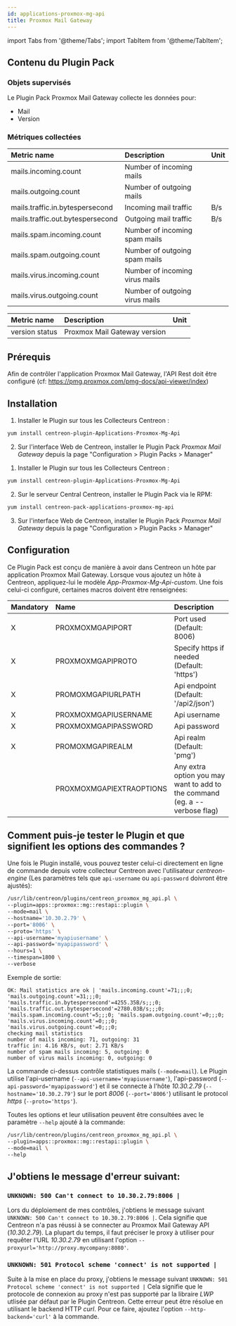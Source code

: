 ```yaml
---
id: applications-proxmox-mg-api
title: Proxmox Mail Gateway
---
```

import Tabs from '@theme/Tabs';
import TabItem from '@theme/TabItem';


## Contenu du Plugin Pack

### Objets supervisés

Le Plugin Pack Proxmox Mail Gateway collecte les données pour:
* Mail
* Version

### Métriques collectées

<Tabs groupId="operating-systems">
<TabItem value="Mail" label="Mail">

| Metric name                      | Description                    | Unit |
| :------------------------------- | :----------------------------- | :--- |
| mails.incoming.count             | Number of incoming mails       |      |
| mails.outgoing.count             | Number of outgoing mails       |      |
| mails.traffic.in.bytespersecond  | Incoming mail traffic          | B/s  |
| mails.traffic.out.bytespersecond | Outgoing mail traffic          | B/s  |
| mails.spam.incoming.count        | Number of incoming spam mails  |      |
| mails.spam.outgoing.count        | Number of outgoing spam mails  |      |
| mails.virus.incoming.count       | Number of incoming virus mails |      |
| mails.virus.outgoing.count       | Number of outgoing virus mails |      |

</TabItem>
<TabItem value="Version" label="Version">

| Metric name     | Description                  | Unit |
| :-------------- | :--------------------------- | :--- |
| version status  | Proxmox Mail Gateway version |      |

</TabItem>
</Tabs>

## Prérequis

Afin de contrôler l'application Proxmox Mail Gateway, l'API Rest doit être configuré (cf: https://pmg.proxmox.com/pmg-docs/api-viewer/index)

## Installation

<Tabs groupId="operating-systems">
<TabItem value="online" label="Online License">

1. Installer le Plugin sur tous les Collecteurs Centreon :

```bash
yum install centreon-plugin-Applications-Proxmox-Mg-Api
```

2. Sur l'interface Web de Centreon, installer le Plugin Pack *Proxmox Mail Gateway* depuis la page "Configuration > Plugin Packs > Manager"

</TabItem>
<TabItem value="offline" label="Offline License">

1. Installer le Plugin sur tous les Collecteurs Centreon :

```bash
yum install centreon-plugin-Applications-Proxmox-Mg-Api
```

2. Sur le serveur Central Centreon, installer le Plugin Pack via le RPM:

```bash
yum install centreon-pack-applications-proxmox-mg-api
```

3. Sur l'interface Web de Centreon, installer le Plugin Pack *Proxmox Mail Gateway* depuis la page "Configuration > Plugin Packs > Manager"

</TabItem>
</Tabs>

## Configuration

Ce Plugin Pack est conçu de manière à avoir dans Centreon un hôte par application Proxmox Mail Gateway.
Lorsque vous ajoutez un hôte à Centreon, appliquez-lui le modèle *App-Proxmox-Mg-Api-custom*.
Une fois celui-ci configuré, certaines macros doivent être renseignées:

| Mandatory | Name                     | Description                                                                |
| :-------- | :----------------------- | :------------------------------------------------------------------------- |
| X         | PROXMOXMGAPIPORT         | Port used (Default: 8006)                                                  |
| X         | PROXMOXMGAPIPROTO        | Specify https if needed (Default: 'https')                                 |
| X         | PROMOXMGAPIURLPATH       | Api endpoint (Default: '/api2/json')                                       |
| X         | PROXMOXMGAPIUSERNAME     | Api username                                                               |
| X         | PROXMOXMGAPIPASSWORD     | Api password                                                               |
| X         | PROMOXMGAPIREALM         | Api realm (Default: 'pmg')                                                 |
|           | PROXMOXMGAPIEXTRAOPTIONS | Any extra option you may want to add to the command (eg. a --verbose flag) |

## Comment puis-je tester le Plugin et que signifient les options des commandes ?

Une fois le Plugin installé, vous pouvez tester celui-ci directement en ligne de commande depuis votre collecteur Centreon avec l'utilisateur *centreon-engine*
(Les paramètres tels que ```api-username``` ou ```api-password``` doivront être ajustés):

```bash
/usr/lib/centreon/plugins/centreon_proxmox_mg_api.pl \
--plugin=apps::proxmox::mg::restapi::plugin \
--mode=mail \
--hostname='10.30.2.79' \
--port='8006' \
--proto='https' \
--api-username='myapiusername' \
--api-password='myapipassword' \
--hours=1 \
--timespan=1800 \
--verbose
```

Exemple de sortie:
```
OK: Mail statistics are ok | 'mails.incoming.count'=71;;;0; 'mails.outgoing.count'=31;;;0; 'mails.traffic.in.bytespersecond'=4255.35B/s;;;0; 'mails.traffic.out.bytespersecond'=2780.03B/s;;;0; 'mails.spam.incoming.count'=5;;;0; 'mails.spam.outgoing.count'=0;;;0; 'mails.virus.incoming.count'=0;;;0; 'mails.virus.outgoing.count'=0;;;0;
checking mail statistics
number of mails incoming: 71, outgoing: 31
traffic in: 4.16 KB/s, out: 2.71 KB/s
number of spam mails incoming: 5, outgoing: 0
number of virus mails incoming: 0, outgoing: 0
```

La commande ci-dessus contrôle statistiques mails (```--mode=mail```).
Le Plugin utilise l'api-username (```--api-username='myapiusername'```), l'api-password (```--api-password='myapipassword'```)
et il se connecte à l'hôte _10.30.2.79_ (```--hostname='10.30.2.79'```) sur le port _8006_ (```--port='8006'```) utilisant le protocol _https_ (```--proto='https'```).

Toutes les options et leur utilisation peuvent être consultées avec le paramètre ```--help``` ajouté à la commande:

```bash
/usr/lib/centreon/plugins/centreon_proxmox_mg_api.pl \
--plugin=apps::proxmox::mg::restapi::plugin \
--mode=mail \
--help
```

## J'obtiens le message d'erreur suivant:

### ```UNKNOWN: 500 Can't connect to 10.30.2.79:8006 |```

Lors du déploiement de mes contrôles, j'obtiens le message suivant ```UNKNOWN: 500 Can't connect to 10.30.2.79:8006 |```.
Cela signifie que Centreon n'a pas réussi à se connecter au Proxmox Mail Gateway API (*10.30.2.79*).
La plupart du temps, il faut préciser le proxy à utiliser pour requêter l'URL *10.30.2.79* en utilisant l'option ```--proxyurl='http://proxy.mycompany:8080'```.

### ```UNKNOWN: 501 Protocol scheme 'connect' is not supported |```

Suite à la mise en place du proxy, j'obtiens le message suivant ```UNKNOWN: 501 Protocol scheme 'connect' is not supported |```
Cela signifie que le protocole de connexion au proxy n'est pas supporté par la libraire *LWP* utlisée par défaut par le Plugin Centreon.
Cette erreur peut être résolue en utilisant le backend HTTP *curl*. Pour ce faire, ajoutez l'option ```--http-backend='curl'``` à la commande.
